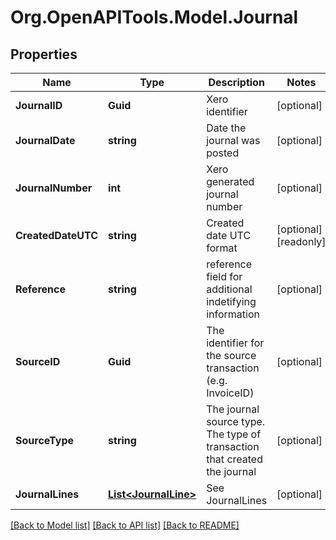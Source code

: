 # Org.OpenAPITools.Model.Journal

## Properties

Name | Type | Description | Notes
------------ | ------------- | ------------- | -------------
**JournalID** | **Guid** | Xero identifier | [optional] 
**JournalDate** | **string** | Date the journal was posted | [optional] 
**JournalNumber** | **int** | Xero generated journal number | [optional] 
**CreatedDateUTC** | **string** | Created date UTC format | [optional] [readonly] 
**Reference** | **string** | reference field for additional indetifying information | [optional] 
**SourceID** | **Guid** | The identifier for the source transaction (e.g. InvoiceID) | [optional] 
**SourceType** | **string** | The journal source type. The type of transaction that created the journal | [optional] 
**JournalLines** | [**List&lt;JournalLine&gt;**](JournalLine.md) | See JournalLines | [optional] 

[[Back to Model list]](../README.md#documentation-for-models) [[Back to API list]](../README.md#documentation-for-api-endpoints) [[Back to README]](../README.md)

